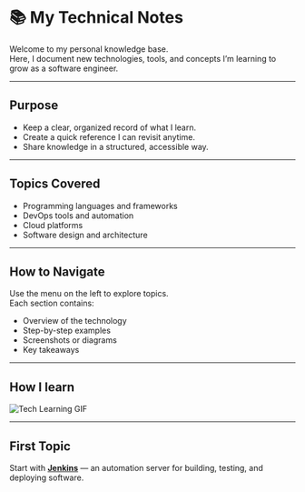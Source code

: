 # 📚 My Technical Notes

Welcome to my personal knowledge base.  
Here, I document new technologies, tools, and concepts I’m learning to grow as a software engineer.

---

## Purpose
- Keep a clear, organized record of what I learn.
- Create a quick reference I can revisit anytime.
- Share knowledge in a structured, accessible way.

---

## Topics Covered
- Programming languages and frameworks
- DevOps tools and automation
- Cloud platforms
- Software design and architecture

---

## How to Navigate
Use the menu on the left to explore topics.  
Each section contains:
- Overview of the technology
- Step-by-step examples
- Screenshots or diagrams
- Key takeaways

---

## How I learn
![Tech Learning GIF](images/learning.gif)

---

## First Topic
Start with **[Jenkins](jenkins.md)** — an automation server for building, testing, and deploying software.

